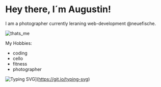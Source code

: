 # Hey there, I´m Augustin!

I am a photographer currently leraning web-development @neuefische.

![thats_me](https://www.themarysue.com/wp-content/uploads/2022/11/Old-Man-Thumbs-Up-Meme.jpeg?fit=2318%2C1545)

My Hobbies:
- coding
- cello
- fitness
- photographer

![Typing SVG](https://readme-typing-svg.demolab.com/?lines=First+line+of+text;Second+line+of+text)](https://git.io/typing-svg)
